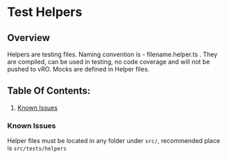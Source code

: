 # Test Helpers

## Overview
Helpers are testing files. Naming convention is - filename.helper.ts . They are compiled, can be used in testing, no code coverage and will not be pushed to vRO. Mocks are defined in Helper files.
## Table Of Contents:
1. [Known Issues](#known-issues)
### Known Issues
Helper files must be located in any folder under `src/`, recommended place is `src/tests/helpers `